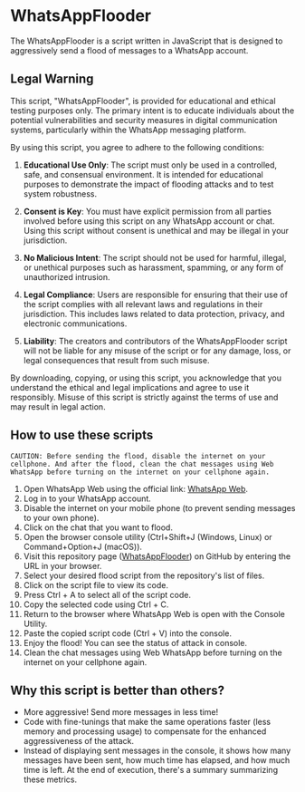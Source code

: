 # WhatsAppFlooder
The WhatsAppFlooder is a script written in JavaScript that is designed to aggressively send a flood of messages to a WhatsApp account.

## Legal Warning

This script, "WhatsAppFlooder", is provided for educational and ethical testing purposes only. The primary intent is to educate individuals about the potential vulnerabilities and security measures in digital communication systems, particularly within the WhatsApp messaging platform.

By using this script, you agree to adhere to the following conditions:

1. **Educational Use Only**: The script must only be used in a controlled, safe, and consensual environment. It is intended for educational purposes to demonstrate the impact of flooding attacks and to test system robustness.

2. **Consent is Key**: You must have explicit permission from all parties involved before using this script on any WhatsApp account or chat. Using this script without consent is unethical and may be illegal in your jurisdiction.

3. **No Malicious Intent**: The script should not be used for harmful, illegal, or unethical purposes such as harassment, spamming, or any form of unauthorized intrusion.

4. **Legal Compliance**: Users are responsible for ensuring that their use of the script complies with all relevant laws and regulations in their jurisdiction. This includes laws related to data protection, privacy, and electronic communications.

5. **Liability**: The creators and contributors of the WhatsAppFlooder script will not be liable for any misuse of the script or for any damage, loss, or legal consequences that result from such misuse.

By downloading, copying, or using this script, you acknowledge that you understand the ethical and legal implications and agree to use it responsibly. Misuse of this script is strictly against the terms of use and may result in legal action.

## How to use these scripts

`CAUTION: Before sending the flood, disable the internet on your cellphone. And after the flood, clean the chat messages using Web WhatsApp before turning on the internet on your cellphone again.`

1. Open WhatsApp Web using the official link: [WhatsApp Web](https://web.whatsapp.com/).
2. Log in to your WhatsApp account.
3. Disable the internet on your mobile phone (to prevent sending messages to your own phone).
4. Click on the chat that you want to flood.
5. Open the browser console utility (Ctrl+Shift+J (Windows, Linux) or Command+Option+J (macOS)).
6. Visit this repository page ([WhatsAppFlooder](https://github.com/reneoliveirajr/WhatsAppFlooder)) on GitHub by entering the URL in your browser.
7. Select your desired flood script from the repository's list of files.
8. Click on the script file to view its code.
9. Press Ctrl + A to select all of the script code.
10. Copy the selected code using Ctrl + C.
11. Return to the browser where WhatsApp Web is open with the Console Utility.
12. Paste the copied script code (Ctrl + V) into the console.
13. Enjoy the flood! You can see the status of attack in console.
14. Clean the chat messages using Web WhatsApp before turning on the internet on your cellphone again.

## Why this script is better than others?

- More aggressive! Send more messages in less time!
- Code with fine-tunings that make the same operations faster (less memory and processing usage) to compensate for the enhanced aggressiveness of the attack.
- Instead of displaying sent messages in the console, it shows how many messages have been sent, how much time has elapsed, and how much time is left. At the end of execution, there's a summary summarizing these metrics.
